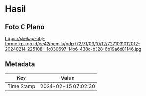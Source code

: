 # Hasil

## Foto C Plano

https://sirekap-obj-formc.kpu.go.id/ee42/pemilu/pdpr/72/71/03/10/12/7271031012012-20240214-225108--1c030697-14b6-438c-b328-6b19a6d01146.jpg


## Metadata

| Key        | Value               |
| ---------- | ------------------- |
| Time Stamp | 2024-02-15 07:02:30 |



